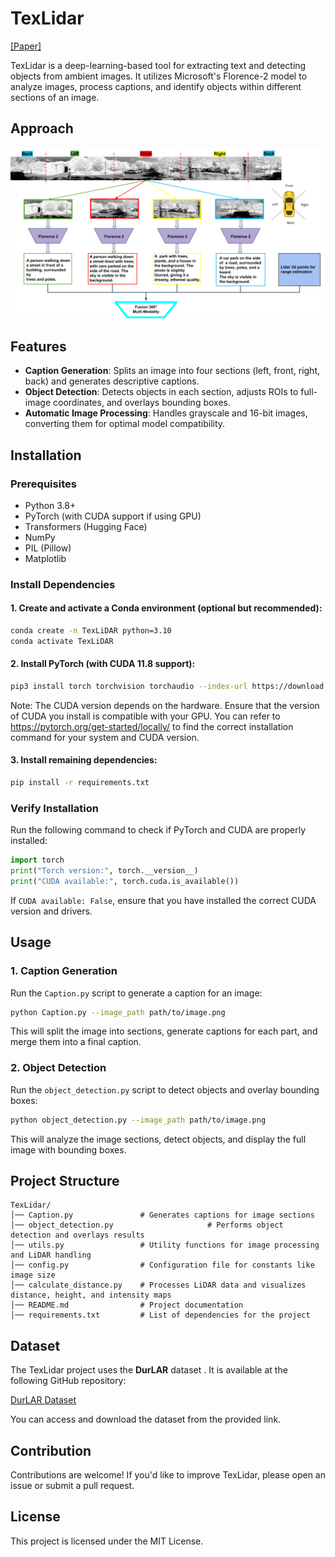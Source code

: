 # TexLidar  
[[Paper]]()

TexLidar is a deep-learning-based tool for extracting text and detecting objects from ambient images. It utilizes Microsoft's Florence-2 model to analyze images, process captions, and identify objects within different sections of an image.  

## Approach

![CLIP](TexLiDAR.png)

## Features  

- **Caption Generation**: Splits an image into four sections (left, front, right, back) and generates descriptive captions.  
- **Object Detection**: Detects objects in each section, adjusts ROIs to full-image coordinates, and overlays bounding boxes.  
- **Automatic Image Processing**: Handles grayscale and 16-bit images, converting them for optimal model compatibility.  

## Installation

### Prerequisites  
- Python 3.8+  
- PyTorch (with CUDA support if using GPU)  
- Transformers (Hugging Face)  
- NumPy  
- PIL (Pillow)  
- Matplotlib  

### Install Dependencies  
#### 1. Create and activate a Conda environment (optional but recommended):  
```bash
conda create -n TexLiDAR python=3.10
conda activate TexLiDAR
```

#### 2. Install PyTorch (with CUDA 11.8 support):  
```bash
pip3 install torch torchvision torchaudio --index-url https://download.pytorch.org/whl/cu118
```
 Note: The CUDA version depends on the hardware. Ensure that the version of CUDA you install is compatible with your GPU.
 You can refer to https://pytorch.org/get-started/locally/ to find the correct installation command for your system and CUDA version.


#### 3. Install remaining dependencies:  
```bash
pip install -r requirements.txt
```

### Verify Installation  
Run the following command to check if PyTorch and CUDA are properly installed:  
```python
import torch
print("Torch version:", torch.__version__)
print("CUDA available:", torch.cuda.is_available())
```
If `CUDA available: False`, ensure that you have installed the correct CUDA version and drivers.

## Usage  

### 1. Caption Generation  
Run the `Caption.py` script to generate a caption for an image:  
```bash
python Caption.py --image_path path/to/image.png
```
This will split the image into sections, generate captions for each part, and merge them into a final caption.  

### 2. Object Detection  
Run the `object_detection.py` script to detect objects and overlay bounding boxes:  
```bash
python object_detection.py --image_path path/to/image.png
```
This will analyze the image sections, detect objects, and display the full image with bounding boxes.  

## Project Structure  

```
TexLidar/
│── Caption.py               # Generates captions for image sections
│── object_detection.py                     # Performs object detection and overlays results
│── utils.py                 # Utility functions for image processing and LiDAR handling
│── config.py                # Configuration file for constants like image size
│── calculate_distance.py    # Processes LiDAR data and visualizes distance, height, and intensity maps
│── README.md                # Project documentation
│── requirements.txt         # List of dependencies for the project
```

## Dataset

The TexLidar project uses the **DurLAR** dataset . It is available at the following GitHub repository:

[DurLAR Dataset](https://github.com/l1997i/DurLAR)

You can access and download the dataset from the provided link.

## Contribution  

Contributions are welcome! If you'd like to improve TexLidar, please open an issue or submit a pull request.  

## License  

This project is licensed under the MIT License.  

